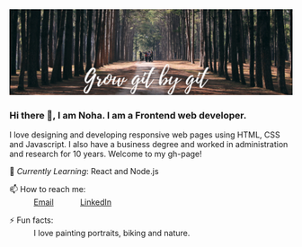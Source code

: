 <img src="https://github.com/NohaHamed/NohaHamed/blob/master/grow%20git%20by%20git.png"/>
 
### Hi there 👋, I am Noha. I am a Frontend web developer. <br>
I love designing and developing responsive web pages using HTML, CSS and Javascript. I also have a business degree and worked in administration and research for 10 years. Welcome to my gh-page! <br>
 
<!--Resume:  [Noha Hamed Resume](https://resume.christinakopecky.com) (PDF download)-->
 
 
🌱 *Currently Learning*: React and Node.js<br>

📫 How to reach me: <br>
&nbsp;&nbsp;&nbsp;&nbsp;&nbsp;&nbsp;&nbsp;&nbsp;&nbsp;&nbsp; [Email](noha_hamed@hotmail.com)
&nbsp;&nbsp;&nbsp;&nbsp;&nbsp;&nbsp;&nbsp;&nbsp;&nbsp;&nbsp; [LinkedIn](https://www.linkedin.com/in/noha-hamed/)
 
⚡ Fun facts:<br>
&nbsp;&nbsp;&nbsp;&nbsp;&nbsp;&nbsp;&nbsp;&nbsp;&nbsp;&nbsp; I love painting portraits, biking and nature.<br>

 
 






<!--
**NohaHamed/NohaHamed** is a ✨ _special_ ✨ repository because its `README.md` (this file) appears on your GitHub profile.

Here are some ideas to get you started:

- 🔭 I’m currently working on ...
- 🌱 I’m currently learning ...
- 👯 I’m looking to collaborate on ...
- 🤔 I’m looking for help with ...
- 💬 Ask me about ...
- 📫 How to reach me: ...
- 😄 Pronouns: ...
- ⚡ Fun fact: ...
-->

